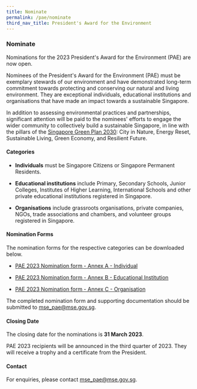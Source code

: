 ```yaml
---
title: Nominate
permalink: /pae/nominate
third_nav_title: President's Award for the Environment
---
```



### Nominate

Nominations for the 2023 President's Award for the Environment (PAE) are now open.

Nominees of the President's Award for the Environment (PAE) must be exemplary stewards of our environment and have demonstrated long-term commitment towards protecting and conserving our natural and living environment. They are exceptional individuals, educational institutions and organisations that have made an impact towards a sustainable Singapore.

In addition to assessing environmental practices and partnerships, significant attention will be paid to the nominees' efforts to engage the wider community to collectively build a sustainable Singapore, in line with the pillars of the [Singapore Green Plan 2030](http://www.greenplan.gov.sg): City in Nature, Energy Reset, Sustainable Living, Green Economy, and Resilient Future. 

#### Categories

* **Individuals** must be Singapore Citizens or Singapore Permanent Residents.

* **Educational institutions** include Primary, Secondary Schools, Junior Colleges, Institutes of Higher Learning, International Schools and other private educational institutions registered in Singapore.

* **Organisations** include grassroots organisations, private companies, NGOs, trade associations and chambers, and volunteer groups registered in Singapore.


#### Nomination Forms

The nomination forms for the respective categories can be downloaded below.

* [PAE 2023 Nomination form - Annex A - Individual](/resources/pae-2023-annex-a.docx)

* [PAE 2023 Nomination form - Annex B - Educational Institution](/resources/pae-2023-annex-b.docx)

* [PAE 2023 Nomination form - Annex C - Organisation](/resources/pae-2023-annex-c.docx)

The completed nomination form and supporting documentation should be submitted to <mse_pae@mse.gov.sg>. 

#### Closing Date

The closing date for the nominations is **31 March 2023**. 

PAE 2023 recipients will be announced in the third quarter of 2023. They will receive a trophy and a certificate from the President.

#### Contact 

For enquiries, please contact <mse_pae@mse.gov.sg>.


